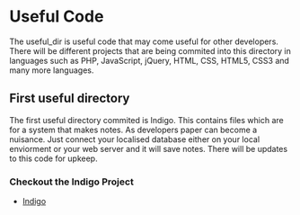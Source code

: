 # Useful Code 

The useful_dir is useful code that may come useful for other developers. 
There will be different projects that are being commited into this directory in languages such as PHP, JavaScript, jQuery, HTML, CSS, HTML5, CSS3 and many more languages. 

## First useful directory
The first useful directory commited is Indigo. This contains files which are for a system that makes notes. As developers paper can become a nuisance. Just connect your localised database either on your local enviorment or your web server and it will save notes. There will be updates to this code for upkeep. 

### Checkout the Indigo Project

* [Indigo](https://github.com/tombrooks1994/useful_dir/tree/master/Indigo)
